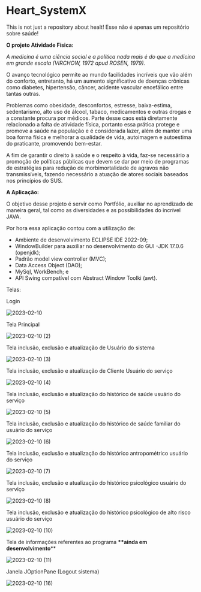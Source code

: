 # Heart_SystemX
This is not just a repository about healt!
Esse não é apenas um repositório sobre saúde!
<p><strong>O projeto Atividade F&iacute;sica:</strong></p>

<p><em>A medicina &eacute; uma ci&ecirc;ncia social e a pol&iacute;tica nada mais &eacute; do que a medicina em grande escala (VIRCHOW, 1972 apud ROSEN, 1979).</em></p>

<p>O avan&ccedil;o tecnol&oacute;gico permite ao mundo facilidades incr&iacute;veis que v&atilde;o al&eacute;m do conforto, entretanto, h&aacute; um aumento significativo de doen&ccedil;as cr&ocirc;nicas como diabetes, hipertens&atilde;o, c&acirc;ncer, acidente vascular encef&aacute;lico entre tantas outras.</p>

<p>Problemas como obesidade, desconfortos, estresse, baixa-estima, sedentarismo, alto uso de &aacute;lcool, tabaco, medicamentos e outras drogas e a constante procura por m&eacute;dicos. Parte desse caos est&aacute; diretamente relacionado a falta de atividade f&iacute;sica, portanto essa pr&aacute;tica protege e promove a sa&uacute;de na popula&ccedil;&atilde;o e &eacute; considerada lazer, al&eacute;m de manter uma boa forma f&iacute;sica e melhorar a qualidade de vida, autoimagem e autoestima do praticante, promovendo bem-estar.</p>

<p>A fim de garantir o direito &agrave; sa&uacute;de e o respeito &agrave; vida, faz-se necess&aacute;rio a promo&ccedil;&atilde;o de pol&iacute;ticas p&uacute;blicas que devem se dar por meio de programas de estrat&eacute;gias para redu&ccedil;&atilde;o de morbimortalidade de agravos n&atilde;o transmiss&iacute;veis, fazendo necess&aacute;rio a atua&ccedil;&atilde;o de atores sociais baseados nos princ&iacute;pios do SUS.</p>

<p><strong>A Aplica&ccedil;&atilde;o:</strong></p>

<p>O objetivo desse projeto &eacute; servir como Portf&oacute;lio, auxiliar no aprendizado de maneira geral, tal como as diversidades e as possibilidades do incr&iacute;vel JAVA.</p>

<p>Por hora essa aplica&ccedil;&atilde;o contou com a utiliza&ccedil;&atilde;o de:</p>

<ul>
	<li>Ambiente de desenvolvimento ECLIPSE IDE 2022-09;</li>
	<li>WindowBuilder para auxiliar no desenvolvimento do GUI -JDK 17.0.6 (openjdk);</li>
	<li>Padr&atilde;o model view controller (MVC);</li>
	<li>Data Access Object (DAO);</li>
	<li>MySql, WorkBench; e</li>
	<li>API Swing compat&iacute;vel com Abstract Window Toolki (awt).</li>
</ul>

<p>Telas:</p>

<p>Login</p>

![2023-02-10](https://user-images.githubusercontent.com/105138998/218111282-7082082c-d72e-45ce-890f-0a123d828457.png)

<p>Tela Principal</p>

![2023-02-10 (2)](https://user-images.githubusercontent.com/105138998/218111655-7e2eb0b1-aa5d-4879-aefe-fc95ba0cbc74.png)

<p>Tela inclus&atilde;o, exclus&atilde;o e atualiza&ccedil;&atilde;o de Usu&aacute;rio do sistema</p>

![2023-02-10 (3)](https://user-images.githubusercontent.com/105138998/218112055-ec3b867f-4ef7-431b-bcdf-a0d54e0bb155.png)

<p>Tela inclus&atilde;o, exclus&atilde;o e atualiza&ccedil;&atilde;o de Cliente Usu&aacute;rio do servi&ccedil;o</p>

![2023-02-10 (4)](https://user-images.githubusercontent.com/105138998/218112325-3f344a19-1416-4306-9fa2-dab2b3c8ea8d.png)

<p>Tela inclus&atilde;o, exclus&atilde;o e atualiza&ccedil;&atilde;o do hist&oacute;rico de sa&uacute;de usu&aacute;rio do servi&ccedil;o</p>

![2023-02-10 (5)](https://user-images.githubusercontent.com/105138998/218112777-3d740717-7763-47bb-af97-a280cf9da212.png)

<p>Tela inclus&atilde;o, exclus&atilde;o e atualiza&ccedil;&atilde;o do hist&oacute;rico de sa&uacute;de familiar do usu&aacute;rio do servi&ccedil;o</p>

![2023-02-10 (6)](https://user-images.githubusercontent.com/105138998/218114037-390bc2c0-ce8f-4883-b78c-1c4523056225.png)

<p>Tela inclus&atilde;o, exclus&atilde;o e atualiza&ccedil;&atilde;o do hist&oacute;rico antropom&eacute;trico usu&aacute;rio do servi&ccedil;o</p>

![2023-02-10 (7)](https://user-images.githubusercontent.com/105138998/218113209-a55ddc73-0584-48b8-84a1-a20d64d81aef.png)

<p>Tela inclus&atilde;o, exclus&atilde;o e atualiza&ccedil;&atilde;o do hist&oacute;rico psicol&oacute;gico usu&aacute;rio do servi&ccedil;o</p>

![2023-02-10 (8)](https://user-images.githubusercontent.com/105138998/218113508-57ce505d-8616-4444-afad-472f2f70fa10.png)

<p>Tela inclus&atilde;o, exclus&atilde;o e atualiza&ccedil;&atilde;o do hist&oacute;rico psicol&oacute;gico de alto risco usu&aacute;rio do servi&ccedil;o</p>

![2023-02-10 (10)](https://user-images.githubusercontent.com/105138998/218113744-917af7c5-988a-4079-a664-c63f6adfb732.png)

<p>Tela de informa&ccedil;&otilde;es referentes ao programa <strong>**ainda em desenvolvimento</strong>**</p>

![2023-02-10 (11)](https://user-images.githubusercontent.com/105138998/218114797-dbc585f1-d893-4787-a97f-37a849d7d342.png)

<p>Janela JOptionPane (Logout sistema)</p>

![2023-02-10 (16)](https://user-images.githubusercontent.com/105138998/218114378-8ffe3088-ef48-4a86-aa7a-f926390dd052.png)



